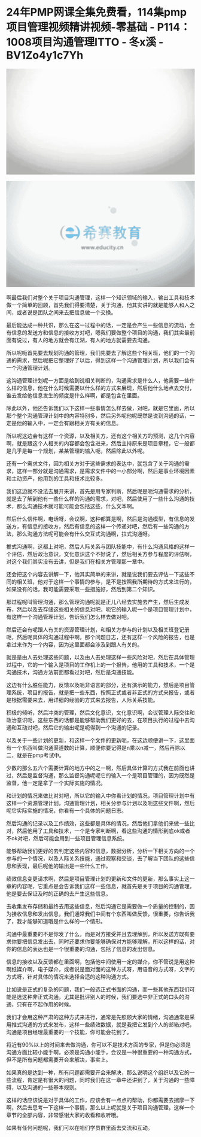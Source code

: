 # 24年PMP网课全集免费看，114集pmp项目管理视频精讲视频-零基础 - P114：1008项目沟通管理ITTO - 冬x溪 - BV1Zo4y1c7Yh

![](img/acbd8bcf9feffe8cbecdf748a0b9258c_0.png)

![](img/acbd8bcf9feffe8cbecdf748a0b9258c_1.png)

啊最后我们对整个关于项目沟通管理，这样一个知识领域的输入，输出工具和技术做一个简单的回顾，首先我们得要清楚，关于沟通，他其实讲的就是能够人和人之间，或者说是团队之间来去把信息做一个交换。

最后能达成一种共识，那么在这一过程中的话，一定是会产生一些信息的流动，会有信息的发送方和信息的接收方对吧，嗯我们要做整个项目的沟通，我们其实最前面有说过，有人的地方就会有江湖，有人的地方就需要去沟通。

所以呢呃首先要去规划沟通的管理，我们先要去了解这些个相关班，他们的一个沟通的需求，然后呢把它整理好了以后，得到这样一个沟通管理计划，所以我们会有一个沟通管理计划。

这沟通管理计划呢一方面是给到说相关判断的，沟通需求是什么人，他需要一些什么样的信息，他在什么时候需要以什么样的方式来展现，然后他什么地点去交付，谁去发给他信息发生的频度是什么样啊，都是包含在里面。

除此以外，他还告诉我们以下这样一些事情怎么样去做，对吧，就是它里面，所以那个整个沟通管理计划中的内容特别多，然后另外呢他呢既然是说到沟通的话，一定是他的输入中，一定会有跟相关方有关的信息。

所以呢这边会有这样一个资源，以及相关方，还有这个相关方的预测，这几个内容啊，就是跟这个人相关的内容都会包含进来，然后主持原来是项目章程，它一般都是几乎是每一个规划，某某管理的输入呃，然后除此以外呢。

还有一个需求文件，因为相关方对于这些需求的表达中，就包含了关于沟通的需求，这样一部分就是沟通需求，是需求文件中的一小部分啊，然后是事业环境因素和主动资产，他用到的工具和技术比较多。

我们这边就不没法去展开来讲，首先是用专家判断，然后呢是呃沟通需求的分析，就是去了解到他有一些什么样的沟通的需求，对吧，然后使用了一些什么沟通的技术，那么沟通技术就可能可能会包括这些，什么文本啊。

然后什么信件啊，电话呀，会议啊，这种都算是啊，然后是沟通模型，有信息的发送方，有信息的接收方，然后有信息的这样一个传递对吧，然后有一些沟通的方法，那么沟通方法呢可能会有什么交互式沟通啊，拉式沟通呀。

推式沟通啊，这都上对吧，然后人际关系与团队技能中，有什么沟通风格的这样一个评估，然后政治意识，文化意识这个不好说了，然后相关方参与程度的评估啊，对这个我们其实没有去讲，但是我们在相关方管理那一章中。

还会把这个内容去讲解一下，他其实简单的来讲，就是说我们要去评估一下这些不同的相关班，他对于这样一个事情的参与，是不是按照我所期待的方式来进行的，如果没有的话，我可能需要采取一些措施好，然后到第二个知识。

那过程呢叫管理沟通，那么管理沟通呢就是正儿八经去实施去产生，然后生成发布，然后以及去存储这些相关的信息对吧，呃它的输入呢一个是项目管理计划中，有这样一个沟通管理计划，告诉我们怎么样去做对吧。

然后还会有呢跟人有关的资源管理计划，和相关方参与的计划以及相关班登记册呃，然后呢具体的沟通过程中啊，那个问题日志，还有这样一个风险的报告，也是拿过来作为一个内容，因为这里面都会涉及到跟人有关的。

就是是由人去处理这些问题，以及由人去处理这样一些风险对吧，然后在具体管理过程中，它的一个输入是项目的工作机上的一个报告，他用的工具和技术，一个是沟通技术，沟通方法前面都看过对吧，然后是沟通技能。

这边有什么胜任能力，反馈以及呃非语言的部分，还有演示的能力，然后是项目管理系统，项目的报告，就是把一些东西，按照正式或者非正式的方式来报告，或者是根据需要来去，用详细的经验的方式来去报告，人际关系技能。

积极的倾听，然后冲突的管理，然后文化意识，文化意识啊，会议管理人际交往和政治意识呃，这些东西的话都是能够帮助我们更好的去，在项目执行的过程中去沟通和互动对吧，然后它的输出呢是呃得到一个沟通的记录。

以及关于一些计划的更新，和这样一个文件的更新呃，在这边顺便讲一下，这里面有一个东西叫做沟通渠道数的计算，顺便你要记得是n乘以n减一，然后再除以二，就是在pmp考试中。

少数的那么五六个需要计算的地方中的之一啊，然后具体计算的方式我在前面也讲过，然后是监督沟通，那么监督沟通呢呃它的输入一个是项目管理的，因为既然是监督，他一定是拿了一个实际实施的情况。

和计划的情况来做比对对吧，所以它的输入中你看计划的情况，项目管理计划中有这样一个资源管理计划，沟通管理计划，相关分参与计划以及呃这些文件啊，然后呢它实际实施的情况，你看有一个具体的问题日志。

然后沟通的记录以及工作绩效，这些都是具体的情况，然后他们拿他们来做一些比对，然后他用了工具和技术，一个是专家判断啊，看这些沟通的情形到底ok或者不ok对吧，然后可能会用到一些项目管理信息系统。

能够帮助我们更好的去判定这些内容和信息，数据分析，分析一下相关方向的一个参与的一个情况，以及人际关系技能，通过观察和交谈，去了解当下团队的这些信息和表现，最后呢他的输出是一些什么工作。

绩效信息变更请求啊，然后是项目管理计划的更新和文件的更新，那么事实上这一章的内容呢，它重点是会告诉我们这样一些信息，就首先是关于项目的沟通管理，他是要去保证及时的正确的去产生这些信息。

去收集发布存储和最终去用这些信息，然后沟通它是需要做一个质量的控制的，因为接收信息和发出信息，我们通常我们中间有个东西叫做反馈，很重要，你告诉我了，我才能够知道哦是什么样的一个情形。

沟通中最重要的不是你发了什么，而是对方接受并且去理解到，所以发送方既有要求你要把信息发出去，同时还要求你要能够确保对方能够理解，所以这样的话，对你的信息的表达也是一个很重要的沟通，包括了信息的发出信息。

信息的接收以及反馈都在里面啊，包括他中间使用一定的媒介，你不管说是用这种啊纸媒介啊，电子媒介，或者说是面对面的这种方式呀，用语音的方式呀，文字的方式呀，针对具体的情况来选择合适的这种沟通方式。

比如说是正式的复杂的问题，我们一般选正式书面的沟通，而一些其他东西我们可能是选这种非正式沟通，尤其是批评别人的时候，我们要选中非正式的口头的沟通，只有在不起作用的时候。

我们才会用这种严肃的这种方式来进行，通常是先照顾大家的情绪，沟通通常是采用推式沟通的方式来发布，这样一些绩效数据，就是我把它发到个人的邮箱对吧，沟通是项目经理最重要的一个技能，你可能会花到了。

将近有90%以上的时间来去做沟通，你可以不是技术方面的专家，但是你必须是沟通方面比较小能手啊，必须是沟通小能手，会议是一种很重要的一种沟通方式，但不是所有问题都需要开会来解决，事实上。

如果真的是达到一种，所有问题都需要开会来解决，那么说明这个组织以及它的一些流程，肯定是有很大的问题，同时我们在这一章中还讲到了，关于沟通的一些障碍，以及沟通的一些基本规则。

这样的话应该说是对于具体的工作，应该会有一点点的帮助，你都需要去揣摩一下啊，然后去思考一下这样一个事情，那么以上呢就是关于项目沟通管理，这样一个章节的全部内容，非常感谢大家的收看和收听哦。

如果有任何问题呢，我们可以在咱们学员群里面去交流和互动。